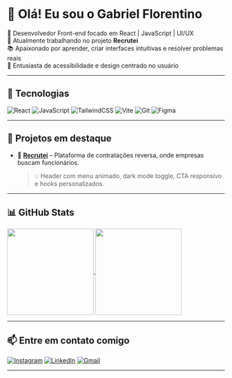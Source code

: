 # 👋 Olá! Eu sou o Gabriel Florentino

🎯 Desenvolvedor Front-end focado em React | JavaScript | UI/UX  
🚀 Atualmente trabalhando no projeto **Recrutei**  
📚 Apaixonado por aprender, criar interfaces intuitivas e resolver problemas reais  
🎨 Entusiasta de acessibilidade e design centrado no usuário  

---

## 💼 Tecnologias

![React](https://img.shields.io/badge/-React-000?style=flat&logo=react)
![JavaScript](https://img.shields.io/badge/-JavaScript-000?style=flat&logo=javascript)
![TailwindCSS](https://img.shields.io/badge/-Tailwind-000?style=flat&logo=tailwindcss)
![Vite](https://img.shields.io/badge/-Vite-000?style=flat&logo=vite)
![Git](https://img.shields.io/badge/-Git-000?style=flat&logo=git)
![Figma](https://img.shields.io/badge/-Figma-000?style=flat&logo=figma)

---

## 📂 Projetos em destaque

- 🔹 [**Recrutei**](https://github.com/gabriel-florentino/recruteii) – Plataforma de contratações reversa, onde empresas buscam funcionários.  
  > 💡 Header com menu animado, dark mode toggle, CTA responsivo e hooks personalizados.

---

## 📊 GitHub Stats

<a href="https://github.com/anuraghazra/github-readme-stats">
  <img height="200" align="center" src="https://github-readme-stats.vercel.app/api?username=gabriel-florentino&show_icons=true&theme=dark" />
</a>
<a href="https://github.com/anuraghazra/convoychat">
  <img height="200" align="center" src="https://github-readme-stats.vercel.app/api/top-langs?username=gabriel-florentino&layout=compact&theme=dark" />
</a>

---

## 📫 Entre em contato comigo

[![Instagram](https://img.shields.io/badge/-Instagram-%23E4405F?style=for-the-badge&logo=instagram&logoColor=white)](https://www.instagram.com/dev_gabrielflorentino/)
[![LinkedIn](https://img.shields.io/badge/-LinkedIn-%230077B5?style=for-the-badge&logo=linkedin&logoColor=white)](https://www.linkedin.com/in/gabriel-florentino/)
[![Gmail](https://img.shields.io/badge/-Email-D14836?style=for-the-badge&logo=gmail&logoColor=white)](https://mail.google.com/mail/?view=cm&fs=1&to=gabrielflorentino.contato@gmail.com)

---
